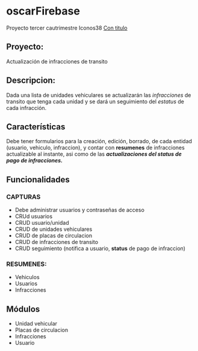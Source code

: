 # oscarFirebase
Proyecto tercer cautrimestre Iconos38
[Con titulo](http://websastre.com/oscarFirebase/ "oscarFirebase")

## Proyecto:
Actualización de infracciones de transito

## Descripcion:
Dada una lista de unidades vehiculares se actualizarán las 
*infracciones* de transito que tenga cada unidad y se dará un 
seguimiento del *estatus* de cada infracción.

## Características
Debe tener formularios para la creación, edición, borrado, de cada 
entidad (usuario, vehiculo, infraccion), y contar con **resumenes** 
de infracciones actualizable al instante, asi como de las 
***actualizaciones del status de pago de infracciones.*** 

## Funcionalidades
### CAPTURAS
- Debe administrar usuarios y contraseñas de acceso
- CRUd usuarios
- CRUD usuario/unidad
- CRUD de unidades vehiculares
- CRUD de placas de circulacion
- CRUD de infracciones de transito
- CRUD seguimiento (notifica a usuario, **status** de pago de infraccion)
### RESUMENES:
+ Vehiculos
+ Usuarios
+ Infracciones

## Módulos
* Unidad vehicular
* Placas de circulacion
* Infracciones
* Usuario
